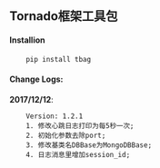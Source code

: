 
## Tornado框架工具包


#### Installion
```
    pip install tbag
```


#### Change Logs:
**2017/12/12**:
```
    Version: 1.2.1
    1. 修改心跳日志打印为每5秒一次;
    2. 初始化参数去除port;
    3. 修改基类名DBBase为MongoDBBase;
    4. 日志消息里增加session_id;
```
